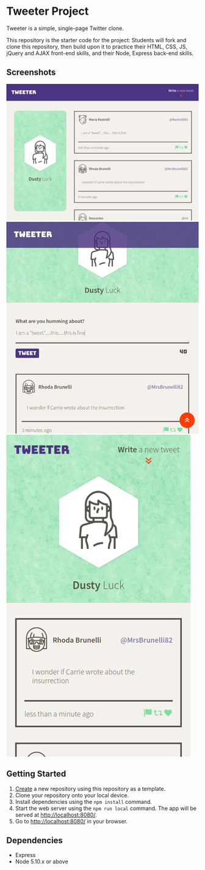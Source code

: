 # Tweeter Project

Tweeter is a simple, single-page Twitter clone.

This repository is the starter code for the project: Students will fork and clone this repository, then build upon it to practice their HTML, CSS, JS, jQuery and AJAX front-end skills, and their Node, Express back-end skills.

## Screenshots

!["Screenshot of desktop window version"](https://github.com/goingdust/tweeter/blob/main/docs/desktop-version.png)
!["Screenshot of tablet version's tweet-box, scrolled down slightly](https://github.com/goingdust/tweeter/blob/main/docs/tablet-version-scroll-button.png)
!["Screenshot of mobile version"](https://github.com/goingdust/tweeter/blob/main/docs/mobile-version.png)

## Getting Started

1. [Create](https://docs.github.com/en/repositories/creating-and-managing-repositories/creating-a-repository-from-a-template) a new repository using this repository as a template.
2. Clone your repository onto your local device.
3. Install dependencies using the `npm install` command.
3. Start the web server using the `npm run local` command. The app will be served at <http://localhost:8080/>.
4. Go to <http://localhost:8080/> in your browser.

## Dependencies

- Express
- Node 5.10.x or above
